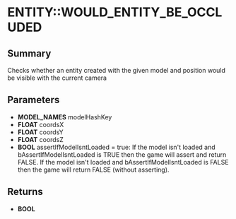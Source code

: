 # ENTITY::WOULD_ENTITY_BE_OCCLUDED

## Summary
Checks whether an entity created with the given model and position would be visible with the current camera

## Parameters
* **MODEL_NAMES** modelHashKey
* **FLOAT** coordsX
* **FLOAT** coordsY
* **FLOAT** coordsZ
* **BOOL** assertIfModelIsntLoaded = true:
If the model isn't loaded and bAssertIfModelIsntLoaded is TRUE then the game will assert and return FALSE.
If the model isn't loaded and bAssertIfModelIsntLoaded is FALSE then the game will return FALSE (without asserting).

## Returns
* **BOOL**
